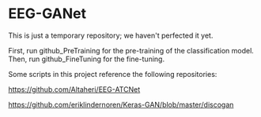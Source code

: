 # EEG-GANet
This is just a temporary repository; we haven't perfected it yet. 

First, run github_PreTraining for the pre-training of the classification model. Then, run github_FineTuning for the fine-tuning.

Some scripts in this project reference the following repositories: 

https://github.com/Altaheri/EEG-ATCNet 

https://github.com/eriklindernoren/Keras-GAN/blob/master/discogan
